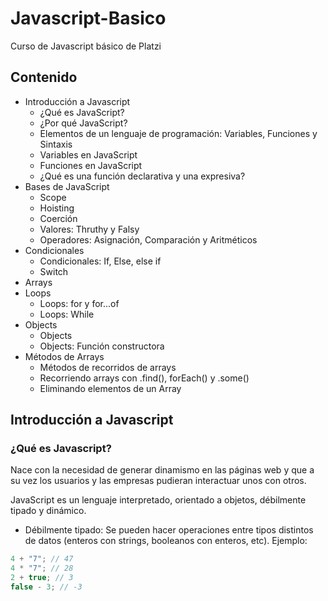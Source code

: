 # Javascript-Basico
Curso de Javascript básico de Platzi

## Contenido
- Introducción a Javascript
  - ¿Qué es JavaScript?
  - ¿Por qué JavaScript?
  - Elementos de un lenguaje de programación: Variables, Funciones y Sintaxis
  - Variables en JavaScript
  - Funciones en JavaScript
  - ¿Qué es una función declarativa y una expresiva?
- Bases de JavaScript
  - Scope
  - Hoisting
  - Coerción
  - Valores: Thruthy y Falsy
  - Operadores: Asignación, Comparación y Aritméticos
- Condicionales
  - Condicionales: If, Else, else if
  - Switch
- Arrays
- Loops
  - Loops: for y for...of
  - Loops: While
- Objects
  - Objects
  - Objects: Función constructora
- Métodos de Arrays
  - Métodos de recorridos de arrays
  - Recorriendo arrays con .find(), forEach() y .some()
  - Eliminando elementos de un Array

## Introducción a Javascript

### ¿Qué es Javascript?
Nace con la necesidad de generar dinamismo en las páginas web y que a su vez los usuarios y las empresas pudieran interactuar unos con otros.

JavaScript es un lenguaje interpretado, orientado a objetos, débilmente tipado y dinámico.
- Débilmente tipado: Se pueden hacer operaciones entre tipos distintos de datos (enteros con strings, booleanos con enteros, etc).
Ejemplo:
```js
4 + "7"; // 47
4 * "7"; // 28
2 + true; // 3
false - 3; // -3
```

  
